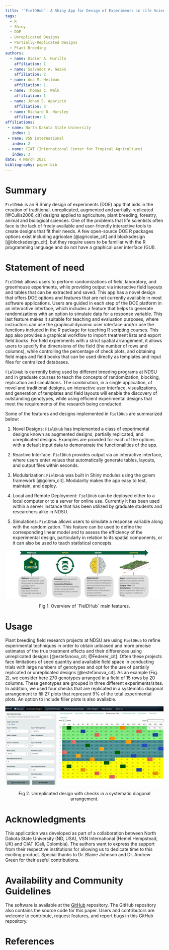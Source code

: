 ```yaml
---
title: '`FielDHub`: A Shiny App for Design of Experiments in Life Sciences'
tags:
  - R
  - Shiny
  - DOE
  - Unreplicated Designs
  - Partially-Replicated Designs
  - Plant Breeding
authors:
  - name: Didier A. Murillo
    affiliation: 1
  - name: Salvador A. Gezan
    affiliation: 2
  - name: Ana M. Heilman
    affiliation: 1
  - name: Thomas C. Walk
    affiliation: 1
  - name: Johan S. Aparicio
    affiliation: 3
  - name: Richard D. Horsley
    affiliation: 1
affiliations:
 - name: North Dakota State University
   index: 1
 - name: VSN International
   index: 2
 - name: CIAT (International Center for Tropical Agriculture)
   index: 3
date: 4 March 2021
bibliography: paper.bib
---
```


# Summary

`FielDHub` is an R Shiny design of experiments (DOE) app that aids in the creation of traditional, unreplicated, augmented and partially-replicated [@Cullis2006_cit] designs  applied to agriculture, plant breeding, forestry, animal and biological sciences. One of the problems that life scientists often face is the lack of freely available and user-friendly interactive tools to create designs that fit their needs. A few open-source DOE R packages options exist including agricolae [@agricolae_cit] and blocksdesign [@blocksdesign_cit], but they require users to be familiar with the R programming language and do not have a graphical user interface (GUI).

# Statement of need

`FielDHub` allows users to perform randomizations of field, laboratory, and greenhouse experiments, while providing output via interactive field layouts and tables that can be extracted and saved. This app has a novel design that offers DOE options and features that are not currently available in most software applications.  Users are guided in each step of the DOE platform in an interactive interface, which includes a feature that helps to generate randomizations with an option to simulate data for a response variable. This last feature makes it suitable for teaching and evaluation purposes, where instructors can use the graphical dynamic user interface and/or use the functions included in the R package for teaching R scripting courses. This app also provides a graphical workflow to import treatment lists and export field books. For field experiments with a strict spatial arrangement, it allows users to specify the dimensions of the field (the number of rows and columns), while controlling the percentage of check plots, and obtaining field maps and field books that can be used directly as templates and input files for centralized databases.

`FielDHub` is currently being used by different breeding programs at NDSU and in graduate courses to teach the concepts of randomization, blocking, replication and simulations. The combination, in a single application, of novel and traditional designs, an interactive user interface, visualizations, and generation of templates and field layouts will enable the discovery of outstanding genotypes, while using efficient experimental designs that meet the requirements of the research being conducted.

Some of the features and designs implemented in `FielDHub` are summarized below:

1. Novel Designs: `FielDHub` has implemented a class of experimental designs known as augmented designs, partially replicated, and unreplicated designs. Examples are provided for each of the options with a default input data to demonstrate the functionalities of the app.

2. Reactive Interface: `FielDHub` provides output via an interactive interface, where users enter values that automatically generate tables, layouts, and output files within seconds.

3. Modularization: `FielDHub` was built in Shiny modules using the golem framework [@golem_cit]. Modularity makes the app easy to test, maintain, and deploy. 

4. Local and Remote Deployment: `FielDHub` can be deployed either to a local computer or to a server for online use. Currently it has been used within a server instance that has been utilized by graduate students and researchers alike in NDSU.

5. Simulations: `FielDHub` allows users to simulate a response variable along with the randomization. This feature can be used to define the corresponding linear model and to assess the efficiency of the experimental design, particularly in relation to its spatial components, or it can also be used to teach statistical concepts.

![\label{fig:Fig}](FielDHub_Overview_Map.png)
<div align="center"> Fig 1. Overview of `FielDHub` main features.</div>

# Usage

Plant breeding field research projects at NDSU are using `FielDHub` to refine experimental techniques in order to obtain unbiased and more precise estimates of the true treatment effects and their differences using unreplicated designs [@estefanova_cit; @Federer_cit]. Often these projects face limitations of seed quantity and available field space in conducting trials with large numbers of genotypes and opt for the use of partially replicated or unreplicated designs [@estefanova_cit]. As an example (Fig. 2), we consider here 270 genotypes arranged in a field of 15 rows by 20 columns. These genotypes are grouped in three different experiments/sites. In addition, we used four checks that are replicated in a systematic diagonal arrangement to fill 27 plots that represent 9% of the total experimental plots. An option to include filler plots is also available.

![\label{fig:Fig2}](Example_FielDHub4.png)
<div align="center"> Fig 2. Unreplicated design with checks in a systematic diagonal arrangement. </div>

# Acknowledgments

This application was developed as part of a collaboration between North Dakota State University (ND, USA), VSN International (Hemel Hempstead, UK) and CIAT (Cali, Colombia). The authors want to express the support from their respective institutions for allowing us to dedicate time to this exciting product. Special thanks to Dr. Blaine Johnson and Dr. Andrew Green for their useful contributions. 

# Availability and Community Guidelines

The software is available at the [GitHub](https://github.com/DidierMurilloF/FielDHub/) repository. The GitHub repository also contains the source code for this paper. Users and contributors are welcome to contribute, request features, and report bugs in this GitHub repository.

# References
